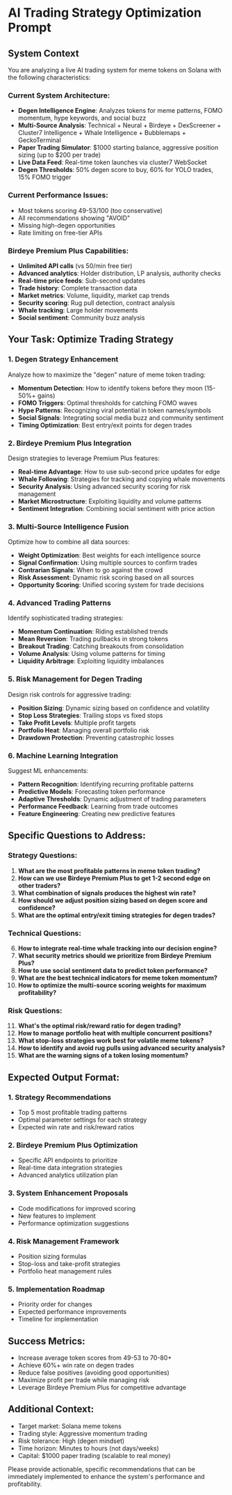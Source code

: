 # AI Trading Strategy Optimization Prompt

## System Context
You are analyzing a live AI trading system for meme tokens on Solana with the following characteristics:

### Current System Architecture:
- **Degen Intelligence Engine**: Analyzes tokens for meme patterns, FOMO momentum, hype keywords, and social buzz
- **Multi-Source Analysis**: Technical + Neural + Birdeye + DexScreener + Cluster7 Intelligence + Whale Intelligence + Bubblemaps + GeckoTerminal
- **Paper Trading Simulator**: $1000 starting balance, aggressive position sizing (up to $200 per trade)
- **Live Data Feed**: Real-time token launches via cluster7 WebSocket
- **Degen Thresholds**: 50% degen score to buy, 60% for YOLO trades, 15% FOMO trigger

### Current Performance Issues:
- Most tokens scoring 49-53/100 (too conservative)
- All recommendations showing "AVOID" 
- Missing high-degen opportunities
- Rate limiting on free-tier APIs

### Birdeye Premium Plus Capabilities:
- **Unlimited API calls** (vs 50/min free tier)
- **Advanced analytics**: Holder distribution, LP analysis, authority checks
- **Real-time price feeds**: Sub-second updates
- **Trade history**: Complete transaction data
- **Market metrics**: Volume, liquidity, market cap trends
- **Security scoring**: Rug pull detection, contract analysis
- **Whale tracking**: Large holder movements
- **Social sentiment**: Community buzz analysis

## Your Task: Optimize Trading Strategy

### 1. **Degen Strategy Enhancement**
Analyze how to maximize the "degen" nature of meme token trading:

- **Momentum Detection**: How to identify tokens before they moon (15-50%+ gains)
- **FOMO Triggers**: Optimal thresholds for catching FOMO waves
- **Hype Patterns**: Recognizing viral potential in token names/symbols
- **Social Signals**: Integrating social media buzz and community sentiment
- **Timing Optimization**: Best entry/exit points for degen trades

### 2. **Birdeye Premium Plus Integration**
Design strategies to leverage Premium Plus features:

- **Real-time Advantage**: How to use sub-second price updates for edge
- **Whale Following**: Strategies for tracking and copying whale movements
- **Security Analysis**: Using advanced security scoring for risk management
- **Market Microstructure**: Exploiting liquidity and volume patterns
- **Sentiment Integration**: Combining social sentiment with price action

### 3. **Multi-Source Intelligence Fusion**
Optimize how to combine all data sources:

- **Weight Optimization**: Best weights for each intelligence source
- **Signal Confirmation**: Using multiple sources to confirm trades
- **Contrarian Signals**: When to go against the crowd
- **Risk Assessment**: Dynamic risk scoring based on all sources
- **Opportunity Scoring**: Unified scoring system for trade decisions

### 4. **Advanced Trading Patterns**
Identify sophisticated trading strategies:

- **Momentum Continuation**: Riding established trends
- **Mean Reversion**: Trading pullbacks in strong tokens
- **Breakout Trading**: Catching breakouts from consolidation
- **Volume Analysis**: Using volume patterns for timing
- **Liquidity Arbitrage**: Exploiting liquidity imbalances

### 5. **Risk Management for Degen Trading**
Design risk controls for aggressive trading:

- **Position Sizing**: Dynamic sizing based on confidence and volatility
- **Stop Loss Strategies**: Trailing stops vs fixed stops
- **Take Profit Levels**: Multiple profit targets
- **Portfolio Heat**: Managing overall portfolio risk
- **Drawdown Protection**: Preventing catastrophic losses

### 6. **Machine Learning Integration**
Suggest ML enhancements:

- **Pattern Recognition**: Identifying recurring profitable patterns
- **Predictive Models**: Forecasting token performance
- **Adaptive Thresholds**: Dynamic adjustment of trading parameters
- **Performance Feedback**: Learning from trade outcomes
- **Feature Engineering**: Creating new predictive features

## Specific Questions to Address:

### Strategy Questions:
1. **What are the most profitable patterns in meme token trading?**
2. **How can we use Birdeye Premium Plus to get 1-2 second edge on other traders?**
3. **What combination of signals produces the highest win rate?**
4. **How should we adjust position sizing based on degen score and confidence?**
5. **What are the optimal entry/exit timing strategies for degen trades?**

### Technical Questions:
6. **How to integrate real-time whale tracking into our decision engine?**
7. **What security metrics should we prioritize from Birdeye Premium Plus?**
8. **How to use social sentiment data to predict token performance?**
9. **What are the best technical indicators for meme token momentum?**
10. **How to optimize the multi-source scoring weights for maximum profitability?**

### Risk Questions:
11. **What's the optimal risk/reward ratio for degen trading?**
12. **How to manage portfolio heat with multiple concurrent positions?**
13. **What stop-loss strategies work best for volatile meme tokens?**
14. **How to identify and avoid rug pulls using advanced security analysis?**
15. **What are the warning signs of a token losing momentum?**

## Expected Output Format:

### 1. **Strategy Recommendations**
- Top 5 most profitable trading patterns
- Optimal parameter settings for each strategy
- Expected win rate and risk/reward ratios

### 2. **Birdeye Premium Plus Optimization**
- Specific API endpoints to prioritize
- Real-time data integration strategies
- Advanced analytics utilization plan

### 3. **System Enhancement Proposals**
- Code modifications for improved scoring
- New features to implement
- Performance optimization suggestions

### 4. **Risk Management Framework**
- Position sizing formulas
- Stop-loss and take-profit strategies
- Portfolio heat management rules

### 5. **Implementation Roadmap**
- Priority order for changes
- Expected performance improvements
- Timeline for implementation

## Success Metrics:
- Increase average token scores from 49-53 to 70-80+
- Achieve 60%+ win rate on degen trades
- Reduce false positives (avoiding good opportunities)
- Maximize profit per trade while managing risk
- Leverage Birdeye Premium Plus for competitive advantage

## Additional Context:
- Target market: Solana meme tokens
- Trading style: Aggressive momentum trading
- Risk tolerance: High (degen mindset)
- Time horizon: Minutes to hours (not days/weeks)
- Capital: $1000 paper trading (scalable to real money)

Please provide actionable, specific recommendations that can be immediately implemented to enhance the system's performance and profitability. 